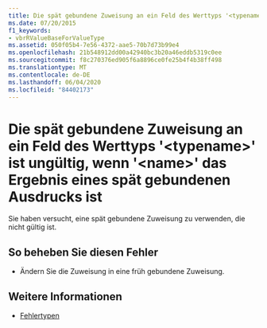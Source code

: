 ```yaml
---
title: Die spät gebundene Zuweisung an ein Feld des Werttyps '<typename>' ist ungültig, wenn '<name>' das Ergebnis eines spät gebundenen Ausdrucks ist
ms.date: 07/20/2015
f1_keywords:
- vbrRValueBaseForValueType
ms.assetid: 050f05b4-7e56-4372-aae5-70b7d73b99e4
ms.openlocfilehash: 21b548912dd00a42940bc3b20a46eddb5319c0ee
ms.sourcegitcommit: f8c270376ed905f6a8896ce0fe25b4f4b38ff498
ms.translationtype: MT
ms.contentlocale: de-DE
ms.lasthandoff: 06/04/2020
ms.locfileid: "84402173"
---
```

# <a name="late-bound-assignment-to-a-field-of-value-type-typename-is-not-valid-when-name-is-the-result-of-a-late-bound-expression"></a>Die spät gebundene Zuweisung an ein Feld des Werttyps '\<typename>' ist ungültig, wenn '\<name>' das Ergebnis eines spät gebundenen Ausdrucks ist
Sie haben versucht, eine spät gebundene Zuweisung zu verwenden, die nicht gültig ist.  
  
## <a name="to-correct-this-error"></a>So beheben Sie diesen Fehler  
  
- Ändern Sie die Zuweisung in eine früh gebundene Zuweisung.  
  
## <a name="see-also"></a>Weitere Informationen

- [Fehlertypen](../programming-guide/language-features/error-types.md)
